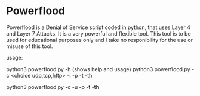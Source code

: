 # Powerflood

 Powerflood is a Denial of Service script coded in python, that uses Layer 4 and Layer 7 Attacks. It is a very powerful and flexible tool.
 This tool is to be used for educational purposes only and I take no responibility for the use or misuse of this tool.

usage: 

python3 powerflood.py -h (shows help and usage)
python3 powerflood.py -c <choice udp,tcp,http> -i <IP> -p <port> -t <times> -th <threads>

python3 powerflood.py -c <http> -u <URL http only> -p <port> -t <times> -th <threads>


